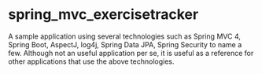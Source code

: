 # spring_mvc_exercisetracker
A sample application using several technologies such as Spring MVC 4, Spring Boot, AspectJ, log4j, Spring Data JPA, Spring Security to name a few. Although not an useful application per se, it is useful as a reference for other applications that use the above technologies. 
